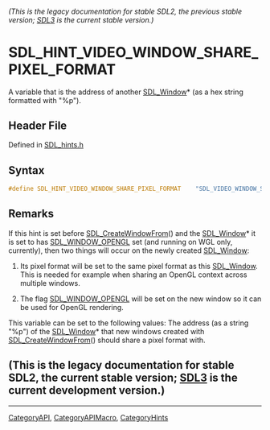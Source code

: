 ###### (This is the legacy documentation for stable SDL2, the previous stable version; [SDL3](https://wiki.libsdl.org/SDL3/) is the current stable version.)
# SDL_HINT_VIDEO_WINDOW_SHARE_PIXEL_FORMAT

A variable that is the address of another [SDL_Window](SDL_Window)* (as a hex string formatted with "%p").

## Header File

Defined in [SDL_hints.h](https://github.com/libsdl-org/SDL/blob/SDL2/include/SDL_hints.h)

## Syntax

```c
#define SDL_HINT_VIDEO_WINDOW_SHARE_PIXEL_FORMAT    "SDL_VIDEO_WINDOW_SHARE_PIXEL_FORMAT"
```

## Remarks

If this hint is set before [SDL_CreateWindowFrom](SDL_CreateWindowFrom)()
and the [SDL_Window](SDL_Window)* it is set to has
[SDL_WINDOW_OPENGL](SDL_WINDOW_OPENGL) set (and running on WGL only,
currently), then two things will occur on the newly created
[SDL_Window](SDL_Window):

1. Its pixel format will be set to the same pixel format as this
[SDL_Window](SDL_Window). This is needed for example when sharing an OpenGL
context across multiple windows.

2. The flag [SDL_WINDOW_OPENGL](SDL_WINDOW_OPENGL) will be set on the new
window so it can be used for OpenGL rendering.

This variable can be set to the following values: The address (as a string
"%p") of the [SDL_Window](SDL_Window)* that new windows created with
[SDL_CreateWindowFrom](SDL_CreateWindowFrom)() should share a pixel format
with.

## (This is the legacy documentation for stable SDL2, the current stable version; [SDL3](https://wiki.libsdl.org/SDL3/) is the current development version.)



----
[CategoryAPI](CategoryAPI), [CategoryAPIMacro](CategoryAPIMacro), [CategoryHints](CategoryHints)

